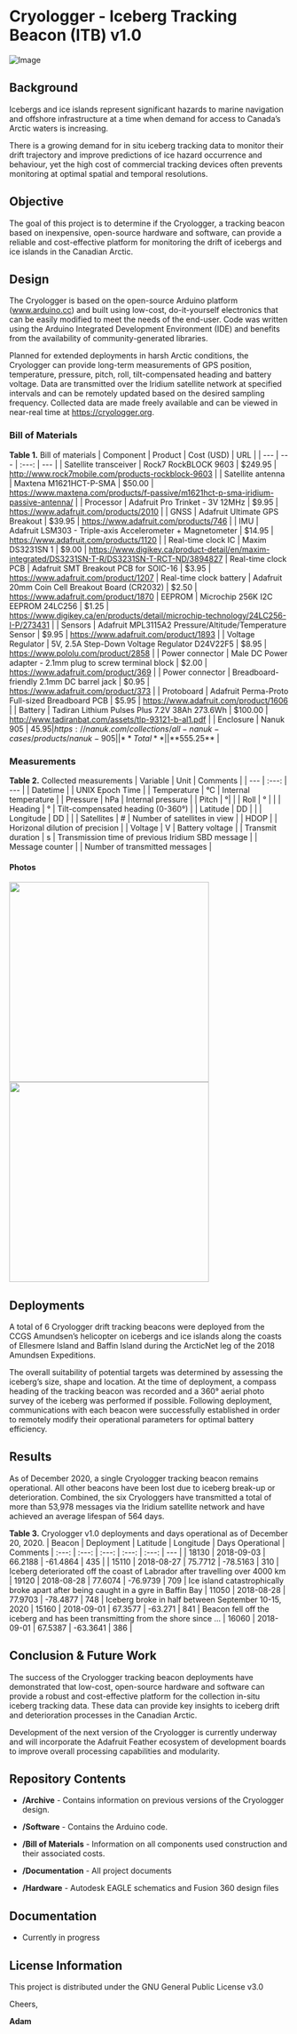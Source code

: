 # Cryologger - Iceberg Tracking Beacon (ITB) v1.0
![Image](https://github.com/adamgarbo/Cryologger_Iceberg_Tracking_Beacon/blob/master/Archive/V1/Photos/IMG_1654.JPG)


## Background
Icebergs and ice islands represent significant hazards to marine navigation and offshore infrastructure at a time when demand for access to Canada’s Arctic waters is increasing.

There is a growing demand for in situ iceberg tracking data to monitor their drift trajectory and improve predictions of ice hazard occurrence and behaviour, yet the high cost of commercial tracking devices often prevents monitoring at optimal spatial and temporal resolutions.

## Objective
The goal of this project is to determine if the Cryologger, a tracking beacon based on inexpensive, open-source hardware and software, can provide a reliable and cost-effective platform for monitoring the drift of icebergs and ice islands in the Canadian Arctic.

## Design
The Cryologger is based on the open-source Arduino platform (www.arduino.cc) and built using low-cost, do-it-yourself electronics that can be easily modified to meet the needs of the end-user. Code was written using the Arduino Integrated Development Environment (IDE) and benefits from the availability of community-generated libraries.

Planned for extended deployments in harsh Arctic conditions, the Cryologger can provide long-term measurements of GPS position, temperature, pressure, pitch, roll, tilt-compensated heading and battery voltage. Data are transmitted over the Iridium satellite network at specified intervals and can be remotely updated based on the desired sampling frequency. Collected data are made freely available and can be viewed in near-real time at https://cryologger.org.

### Bill of Materials

**Table 1.** Bill of materials
| Component | Product | Cost (USD) | URL |
| --- | --- | :---: | --- |
| Satellite transceiver | Rock7 RockBLOCK 9603 | $249.95 | http://www.rock7mobile.com/products-rockblock-9603 |
| Satellite antenna | Maxtena	M1621HCT-P-SMA | $50.00 | https://www.maxtena.com/products/f-passive/m1621hct-p-sma-iridium-passive-antenna/ |
| Processor | Adafruit	Pro Trinket - 3V 12MHz | $9.95 | https://www.adafruit.com/products/2010 |
| GNSS | Adafruit	Ultimate GPS Breakout | $39.95 | https://www.adafruit.com/products/746 |
| IMU | Adafruit LSM303 - Triple-axis Accelerometer + Magnetometer | $14.95 | https://www.adafruit.com/products/1120 |
| Real-time clock IC |	Maxim	DS3231SN	1	|	$9.00 |	https://www.digikey.ca/product-detail/en/maxim-integrated/DS3231SN-T-R/DS3231SN-T-RCT-ND/3894827
| Real-time clock PCB	| Adafruit SMT Breakout PCB for SOIC-16 | $3.95	|	https://www.adafruit.com/product/1207
| Real-time clock battery	| Adafruit	20mm Coin Cell Breakout Board (CR2032)	|	$2.50	| https://www.adafruit.com/product/1870
| EEPROM | Microchip	256K I2C EEPROM 24LC256 | $1.25 | https://www.digikey.ca/en/products/detail/microchip-technology/24LC256-I-P/273431 |
| Sensors | Adafruit MPL3115A2 Pressure/Altitude/Temperature Sensor | $9.95 | https://www.adafruit.com/product/1893 |
| Voltage Regulator | 5V, 2.5A Step-Down Voltage Regulator D24V22F5 | $8.95 | https://www.pololu.com/product/2858 |
| Power connector | Male DC Power adapter - 2.1mm plug to screw terminal block | $2.00 | https://www.adafruit.com/product/369 |
| Power connector | Breadboard-friendly 2.1mm DC barrel jack | $0.95 | https://www.adafruit.com/product/373 |
| Protoboard | Adafruit	Perma-Proto Full-sized Breadboard PCB | $5.95	| https://www.adafruit.com/product/1606 |
| Battery | Tadiran Lithium Pulses Plus 7.2V 38Ah 273.6Wh | $100.00 | http://www.tadiranbat.com/assets/tlp-93121-b-al1.pdf |
| Enclosure | Nanuk 905 | $45.95 | https://nanuk.com/collections/all-nanuk-cases/products/nanuk-905 |
| **Total** | | **$555.25** | 

### Measurements

**Table 2.** Collected measurements
| Variable | Unit | Comments |
| --- | :---: | --- |
| Datetime  |   | UNIX Epoch Time |
| Temperature | °C  | Internal temperature |
| Pressure | hPa | Internal pressure |
| Pitch | °|  |
| Roll | ° |  |
| Heading | °  | Tilt-compensated heading (0-360°) |
| Latitude | DD |  |
| Longitude | DD |  |
| Satellites | # | Number of satellites in view  |
| HDOP |  | Horizonal dilution of precision |
| Voltage | V | Battery voltage |
| Transmit duration  | s | Transmission time of previous Iridium SBD message  |
| Message counter |  | Number of transmitted messages |

#### Photos
<p float="middle">
<img src="https://github.com/adamgarbo/Cryologger_Iceberg_Tracking_Beacon/blob/master/Archive/V1/Photos/IMG_4288.JPG" width="360">
<img src="https://github.com/adamgarbo/Cryologger_Iceberg_Tracking_Beacon/blob/master/Archive/V1/Photos/IMG_0153.JPG" width="360">
</p>

## Deployments

A total of 6 Cryologger drift tracking beacons were deployed from the CCGS Amundsen’s helicopter on icebergs and ice islands along the coasts of Ellesmere Island and Baffin Island during the ArcticNet leg of the 2018 Amundsen Expeditions. 

The overall suitability of potential targets was determined by assessing the iceberg’s size, shape and location. At the time of deployment, a compass heading of the tracking beacon was recorded and a 360° aerial photo survey of the iceberg was performed if possible. Following deployment, communications with each beacon were successfully established in order to remotely modify their operational parameters for optimal battery efficiency.

## Results

As of December 2020, a single Cryologger tracking beacon remains operational. All other beacons have been lost due to iceberg break-up or deterioration. Combined, the six Cryologgers have transmitted a total of more than 53,978 messages via the Iridium satellite network and have achieved an average lifespan of 564 days. 

**Table 3.** Cryologger v1.0 deployments and days operational as of December 20, 2020.
| Beacon	| Deployment	| Latitude	| Longitude	| Days Operational | Comments
| :---: | :---: | :---: | :---: | :---: | --- | 
| 18130	| 2018-09-03	| 66.2188	| -61.4864	| 435 | 
| 15110	| 2018-08-27	| 75.7712	| -78.5163	| 310 | Iceberg deteriorated off the coast of Labrador after travelling over 4000 km
| 19120	| 2018-08-28	| 77.6074	| -76.9739	| 709 | Ice island catastrophically broke apart after being caught in a gyre in Baffin Bay
| 11050	| 2018-08-28	| 77.9703	| -78.4877	| 748 | Iceberg broke in half between September 10-15, 2020
| 15160	| 2018-09-01	| 67.3577	| -63.271	| 841 | Beacon fell off the iceberg and has been transmitting from the shore since ...
| 16060	| 2018-09-01	| 67.5387	| -63.3641	| 386 | 

## Conclusion & Future Work
The success of the Cryologger tracking beacon deployments have demonstrated that low-cost, open-source hardware and software can provide a robust and cost-effective platform for the collection in-situ iceberg tracking data. These data can provide key insights to iceberg drift and deterioration processes in the Canadian Arctic.

Development of the next version of the Cryologger is currently underway and will incorporate the Adafruit Feather ecosystem of development boards to improve overall processing capabilities and modularity.

## Repository Contents

* **/Archive** - Contains information on previous versions of the Cryologger design.

* **/Software** - Contains the Arduino code.

* **/Bill of Materials** - Information on all components used construction and their associated costs.

* **/Documentation** - All project documents

* **/Hardware** - Autodesk EAGLE schematics and Fusion 360 design files

## Documentation
* Currently in progress

## License Information
This project is distributed under the GNU General Public License v3.0

Cheers,

**Adam**
